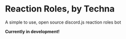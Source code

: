 # Reaction Roles, by Techna
A simple to use, open source discord.js reaction roles bot

**Currently in development!**
